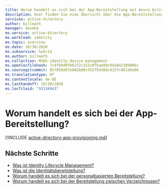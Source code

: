 ```yaml
---
title: Worum handelt es sich bei der App-Bereitstellung mit Azure Active Directory? | Microsoft-Dokumentation
description: Hier finden Sie eine Übersicht über die App-Bereitstellung.
services: active-directory
author: billmath
manager: daveba
ms.service: active-directory
ms.workload: identity
ms.topic: overview
ms.date: 10/30/2020
ms.subservice: hybrid
ms.author: billmath
ms.collection: M365-identity-device-management
ms.openlocfilehash: 7c9f8949fb61f2c152c0fbae09c0da84228908bc
ms.sourcegitcommit: 857859267e0820d0c555f5438dc415fc861d9a6b
ms.translationtype: HT
ms.contentlocale: de-DE
ms.lasthandoff: 10/30/2020
ms.locfileid: "93134943"
---
```

# <a name="what-is-app-provisioning"></a>Worum handelt es sich bei der App-Bereitstellung?

[!INCLUDE [active-directory-app-provisioning.md](../../../includes/active-directory-app-provisioning.md)]


## <a name="next-steps"></a>Nächste Schritte 

- [Was ist Identity Lifecycle Management?](what-is-identity-lifecycle-management.md)
- [Was ist die Identitätsbereitstellung?](what-is-provisioning.md)
- [Worum handelt es sich bei der personalbasierten Bereitstellung?](what-is-hr-driven-provisioning.md)
- [Worum handelt es sich bei der Bereitstellung zwischen Verzeichnissen?](what-is-inter-directory-provisioning.md)